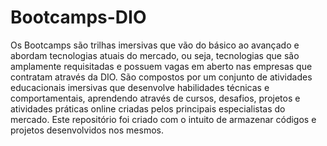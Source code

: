 # Bootcamps-DIO
Os Bootcamps são trilhas imersivas que vão do básico ao avançado e abordam tecnologias atuais do mercado, ou seja, tecnologias que são amplamente requisitadas e possuem vagas em aberto nas empresas que contratam através da DIO.  São compostos por um conjunto de atividades educacionais imersivas que desenvolve habilidades técnicas e comportamentais, aprendendo através de cursos, desafios, projetos e atividades práticas online criadas pelos principais especialistas do mercado. Este repositório foi criado com o intuito de armazenar códigos e projetos desenvolvidos nos mesmos.
